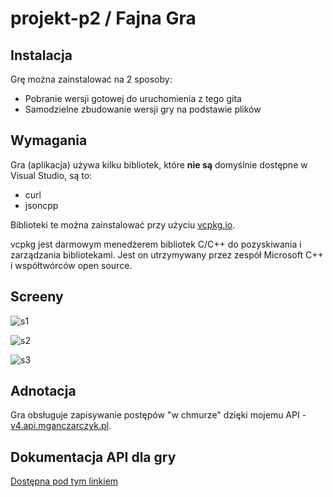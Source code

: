 # projekt-p2 / Fajna Gra

## Instalacja
Grę można zainstalować na 2 sposoby:
* Pobranie wersji gotowej do uruchomienia z tego gita
* Samodzielne zbudowanie wersji gry na podstawie plików

## Wymagania
Gra (aplikacja) używa kilku bibliotek, które **nie są** domyślnie dostępne w Visual Studio, są to:
* curl
* jsoncpp

Biblioteki te można zainstalować przy użyciu [vcpkg.io](https://vcpkg.io/). 

vcpkg jest darmowym menedżerem bibliotek C/C++ do pozyskiwania i zarządzania bibliotekami. Jest on utrzymywany przez zespół Microsoft C++ i współtwórców open source.

## Screeny
![s1](https://i.imgur.com/yqUjTmP.png "s1")

![s2](https://i.imgur.com/AmArYwI.png "s2")

![s3](https://i.imgur.com/VkW0qFd.png "s3")

## Adnotacja
Gra obsługuje zapisywanie postępów "w chmurze" dzięki mojemu API - [v4.api.mganczarczyk.pl](https://v4.api.mganczarczyk.pl/).

## Dokumentacja API dla gry
[Dostępna pod tym linkiem](https://git.mganczarczyk.pl/TheMultii/projekt-p2/issues/1)